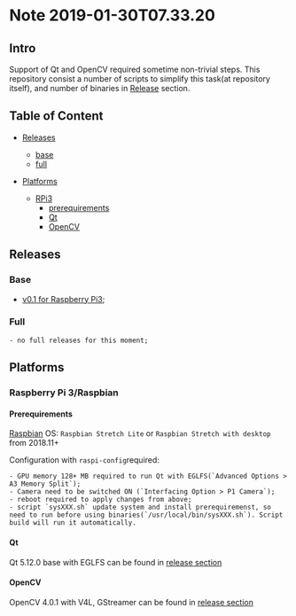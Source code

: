 Note 2019-01-30T07.33.20
========================

## Intro

Support of Qt and OpenCV required sometime non-trivial steps. This repository consist a number of scripts to simplify this task(at repository itself), and number of binaries in [Release](https://github.com/ayaromenok/SDKbuilds/releases) section.

## Table of Content <a name="toc"></a>

- [Releases](#rel)
	- [base](#relBase)
	- [full](#relFull)

- [Platforms](#platforms)
	- [RPi3](#rpi3)
		- [prerequirements](#rpi3pre)
		- [Qt](#rpi3qt)
		- [OpenCV](#rpi3cv)

## Releases  <a name="rel"></a>

### Base <a name="relBase"></a>
 - [v0.1 for Raspberry Pi3](https://github.com/ayaromenok/SDKbuilds/releases/tag/rpi3-v0.1-base);
 
### Full  <a name="relFull"></a>
	- no full releases for this moment;

## Platforms  <a name="platforms"></a>

### Raspberry Pi 3/Raspbian <a name="rpi3"></a>

#### Prerequirements <a name="rpi3pre"></a>

[Raspbian](https://www.raspberrypi.org/downloads/raspbian) OS:  `Raspbian Stretch Lite` or `Raspbian Stretch with desktop` from 2018.11+
 
Configuration with `raspi-config`required:

	- GPU memory 128+ MB required to run Qt with EGLFS(`Advanced Options > A3 Memory Split`);
	- Camera need to be switched ON (`Interfacing Option > P1 Camera`);
	- reboot required to apply changes from above;
	- script `sysXXX.sh` update system and install prerequiremenst, so need to run before using binaries(`/usr/local/bin/sysXXX.sh`). Script build will run it automatically.

#### Qt  <a name="rpi3qt"></a>

Qt 5.12.0 base with EGLFS can be found in [release section](https://github.com/ayaromenok/SDKbuilds/releases/tag/rpi3-v0.1-base)

#### OpenCV <a name="rpi3cv"></a>

OpenCV 4.0.1 with V4L, GStreamer can be found in [release section](https://github.com/ayaromenok/SDKbuilds/releases/tag/rpi3-v0.1-base)
